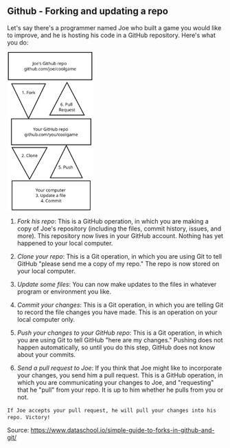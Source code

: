 ## Github - Forking and updating a repo

Let's say there's a programmer named Joe who built a game you would like to improve, and he is hosting his code in a GitHub repository. Here's what you do:

<img src="Linxi_diagram.svg" alt="drawing" width="200"/>

1.    *Fork his repo*: This is a GitHub operation, in which you are making a copy of Joe's repository (including the files, commit history, issues, and more). This repository now lives in your GitHub account. Nothing has yet happened to your local computer.

2.    *Clone your repo*: This is a Git operation, in which you are using Git to tell GitHub "please send me a copy of my repo." The repo is now stored on your local computer.

3.    *Update some files*: You can now make updates to the files in whatever program or environment you like.

4.    *Commit your changes*: This is a Git operation, in which you are telling Git to record the file changes you have made. This is an operation on your local computer only.

5.    *Push your changes to your GitHub repo*: This is a Git operation, in which you are using Git to tell GitHub "here are my changes." Pushing does not happen automatically, so until you do this step, GitHub does not know about your commits.

6.    *Send a pull request to Joe*: If you think that Joe might like to incorporate your changes, you send him a pull request. This is a GitHub operation, in which you are communicating your changes to Joe, and "requesting" that he "pull" from your repo. It is up to him whether he pulls from you or not.

    If Joe accepts your pull request, he will pull your changes into his repo. Victory!

Source: https://www.dataschool.io/simple-guide-to-forks-in-github-and-git/ 